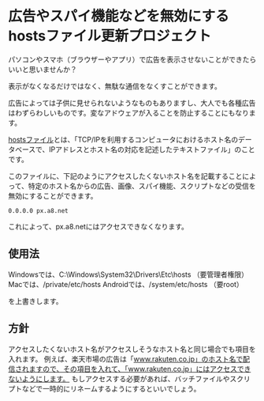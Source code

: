 広告やスパイ機能などを無効にするhostsファイル更新プロジェクト
=============================================================

パソコンやスマホ（ブラウザーやアプリ）で広告を表示させないことができたらいいと思いませんか？

表示がなくなるだけではなく、無駄な通信をなくすことができます。

広告によっては子供に見せられないようなものもありますし、大人でも各種広告はわずらわしいものです。変なアドウェアが入ることを防止することにもなります。

[hostsファイル](http://ja.wikipedia.org/wiki/Hosts)とは、「TCP/IPを利用するコンピュータにおけるホスト名のデータベースで、IPアドレスとホスト名の対応を記述したテキストファイル」のことです。

このファイルに、下記のようにアクセスしたくないホスト名を記載することによって、特定のホスト名からの広告、画像、スパイ機能、スクリプトなどの受信を無効にすることができます。

	0.0.0.0 px.a8.net

これによって、px.a8.netにはアクセスできなくなります。

使用法
------

Windowsでは、C:\Windows\System32\Drivers\Etc\hosts （要管理者権限）
Macでは、/private/etc/hosts
Androidでは、/system/etc/hosts （要root）

を上書きします。

方針
----

アクセスしたくないホスト名がアクセスしそうなホスト名と同じ場合でも項目を入れます。
例えば、楽天市場の広告は「www.rakuten.co.jp」のホスト名で配信されますので、その項目を入れて、「www.rakuten.co.jp」にはアクセスできないようにします。
もしアクセスする必要があれば、バッチファイルやスクリプトなどで一時的にリネームするようにするといいでしょう。

